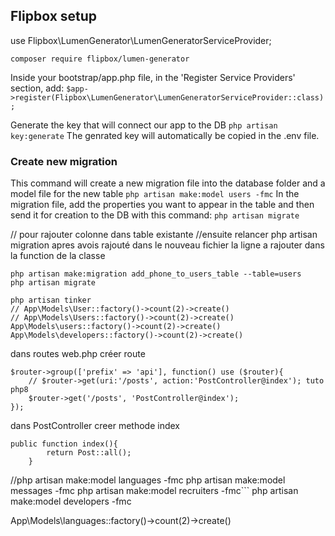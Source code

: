 ## Flipbox setup

use Flipbox\LumenGenerator\LumenGeneratorServiceProvider;

`composer require flipbox/lumen-generator`

Inside your bootstrap/app.php file, in the 'Register Service Providers' section, add:
`$app->register(Flipbox\LumenGenerator\LumenGeneratorServiceProvider::class);`

Generate the key that will connect our app to the DB
`php artisan key:generate`
The genrated key will automatically be copied in the .env file.

### Create new migration
This command will create a new migration file into the database folder and a model file for the new table
`php artisan make:model users -fmc`
In the migration file, add the properties you want to appear in the table and then send it for creation to the DB with this command:
`php artisan migrate`



// pour rajouter colonne dans table existante
//ensuite relancer php artisan migration apres avois rajouté dans le nouveau fichier la ligne a rajouter dans la function de la classe
```
php artisan make:migration add_phone_to_users_table --table=users
php artisan migrate
```

```
php artisan tinker
// App\Models\User::factory()->count(2)->create()
// App\Models\Users::factory()->count(2)->create()
App\Models\users::factory()->count(2)->create()
App\Models\developers::factory()->count(2)->create()
```

dans routes web.php
créer route

```
$router->group(['prefix' => 'api'], function() use ($router){
    // $router->get(uri:'/posts', action:'PostController@index'); tuto php8
    $router->get('/posts', 'PostController@index');
});
```

dans PostController creer methode index
```
public function index(){
        return Post::all();
    }
```
//php artisan make:model languages -fmc
php artisan make:model messages -fmc
php artisan make:model recruiters -fmc```
php artisan make:model developers -fmc

App\Models\languages::factory()->count(2)->create()
